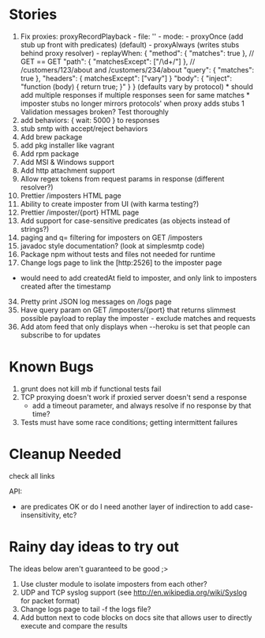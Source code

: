 Stories
=======
1. Fix proxies:
     proxyRecordPlayback
        - file: ''
        - mode:
            - proxyOnce (add stub up front with predicates) (default)
            - proxyAlways (writes stubs behind proxy resolver)
        - replayWhen:
            {
                "method": { "matches": true }, // GET == GET
                "path": { "matchesExcept": ["/\d+/"] }, // /customers/123/about and /customers/234/about
                "query": { "matches": true },
                "headers": { matchesExcept": ["vary"] }
                "body": { "inject": "function (body) { return true; }" }
            } (defaults vary by protocol)
        * should add multiple responses if multiple responses seen for same matches
        * imposter stubs no longer mirrors protocols' when proxy adds stubs
1 Validation messages broken?  Test thoroughly
1. add behaviors: { wait: 5000 } to responses
0. stub smtp with accept/reject behaviors
6. Add brew package
6. add pkg installer like vagrant
7. Add rpm package
8. Add MSI & Windows support
1. Add http attachment support
1. Allow regex tokens from request params in response (different resolver?)
21. Prettier /imposters HTML page
22. Ability to create imposter from UI (with karma testing?)
23. Prettier /imposter/{port} HTML page
26. Add support for case-sensitive predicates (as objects instead of strings?)
27. paging and q= filtering for imposters on GET /imposters
30. javadoc style documentation? (look at simplesmtp code)
31. Package npm without tests and files not needed for runtime
33. Change logs page to link the [http:2526] to the imposter page
  - would need to add createdAt field to imposter, and only link to imposters created after the timestamp
34. Pretty print JSON log messages on /logs page
35. Have query param on GET /imposters/{port} that returns slimmest possible payload to replay the imposter
        - exclude matches and requests
38. Add atom feed that only displays when --heroku is set that people can subscribe to for updates

Known Bugs
==========
1. grunt does not kill mb if functional tests fail
2. TCP proxying doesn't work if proxied server doesn't send a response
   - add a timeout parameter, and always resolve if no response by that time?
3. Tests must have some race conditions; getting intermittent failures

Cleanup Needed
==============
check all links

API:
- are predicates OK or do I need another layer of indirection to add case-insensitivity, etc?

Rainy day ideas to try out
=================================
The ideas below aren't guaranteed to be good ;>

1. Use cluster module to isolate imposters from each other?
2. UDP and TCP syslog support (see http://en.wikipedia.org/wiki/Syslog for packet format)
3. Change logs page to tail -f the logs file?
4. Add button next to code blocks on docs site that allows user to directly execute and compare the results
